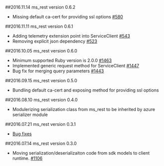 ##2016.11.14 ms_rest version 0.6.2
* Missing default ca-cert for providing ssl options [#580](https://github.com/Azure/azure-sdk-for-ruby/issues/580)

##2016.11.11 ms_rest version 0.6.1
* Adding telemetry extension point into ServiceClient [#543](https://github.com/Azure/azure-sdk-for-ruby/pull/543)
* Removing explicit json dependency [#523](https://github.com/Azure/azure-sdk-for-ruby/pull/523)

##2016.10.05 ms_rest version 0.6.0
* Minimum supported Ruby version is 2.0.0 [#1463](https://github.com/Azure/autorest/pull/1463)
* Implemented generic request method for ServiceClient [#1447](https://github.com/Azure/autorest/pull/1447)
* Bug fix for merging query parameters [#1443](https://github.com/Azure/autorest/pull/1443)

##2016.09.15 ms_rest version 0.5.0
* Bundling default ca-cert and exposing method for providing ssl options

##2016.08.10 ms_rest version 0.4.0
* Modulerizing serialization class from ms_rest to be inherited by azure serializer module

##2016.07.21 ms_rest version 0.3.1
* [Bug fixes](https://github.com/Azure/autorest/commit/ede944a1fa30a7453aa30e6fa79154dc43393cdf)

##2016.07.14 ms_rest version 0.3.0
* Moving serialization/deserializaiton code from sdk models to client runtime. [#1106](https://github.com/Azure/autorest/pull/1106)


